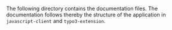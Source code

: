 The following directory contains the documentation files. The documentation follows thereby the structure of the application in `javascript-client` and `typo3-extension`. 
